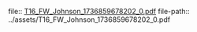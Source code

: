 file:: [T16_FW_Johnson_1736859678202_0.pdf](../assets/T16_FW_Johnson_1736859678202_0.pdf)
file-path:: ../assets/T16_FW_Johnson_1736859678202_0.pdf
